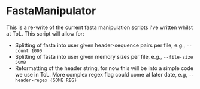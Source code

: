 # FastaManipulator

This is a re-write of the current fasta manipulation scripts i've written whilst at ToL. This script will allow for:
- Splitting of fasta into user given header-sequence pairs per file, e.g., `--count 1000`
- Splitting of fasta into user given memory sizes per file, e.g., `--file-size 50MB`
- Reformatting of the header string, for now this will be into a simple code we use in ToL. More complex regex flag could come at later date, e.g, `--header-regex {SOME REG}`